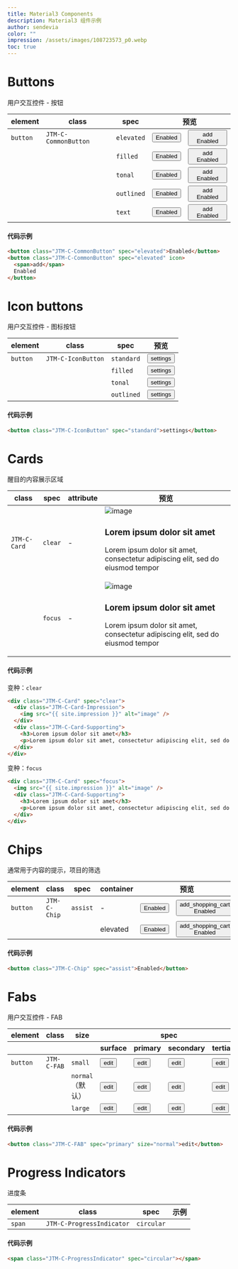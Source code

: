 ```yaml
---
title: Material3 Components
description: Material3 组件示例
author: sendevia
color: ""
impression: /assets/images/108723573_p0.webp
toc: true
---
```


# Buttons

用户交互控件 - 按钮

<table>
  <thead>
    <tr>
      <th>element</th>
      <th>class</th>
      <th>spec</th>
      <th colspan="2">预览</th>
    </tr>
  </thead>
  <tbody>
    <tr>
      <td><code>button</code></td>
      <td><code>JTM-C-CommonButton</code></td>
      <td><code>elevated</code></td>
      <td>
        <button class="JTM-C-CommonButton" spec="elevated">Enabled</button>
      </td>
      <td>
        <button class="JTM-C-CommonButton" spec="elevated" icon>
          <span>add</span>
          Enabled
        </button>
      </td>
    </tr>
    <tr>
      <td></td>
      <td></td>
      <td><code>filled</code></td>
      <td>
        <button class="JTM-C-CommonButton" spec="filled">Enabled</button>
      </td>
      <td>
        <button class="JTM-C-CommonButton" spec="filled" icon>
          <span>add</span>
          Enabled
        </button>
      </td>
    </tr>
    <tr>
      <td></td>
      <td></td>
      <td><code>tonal</code></td>
      <td>
        <button class="JTM-C-CommonButton" spec="tonal">Enabled</button>
      </td>
      <td>
        <button class="JTM-C-CommonButton" spec="tonal" icon>
          <span>add</span>
          Enabled
        </button>
      </td>
    </tr>
    <tr>
      <td></td>
      <td></td>
      <td><code>outlined</code></td>
      <td>
        <button class="JTM-C-CommonButton" spec="outlined">Enabled</button>
      </td>
      <td>
        <button class="JTM-C-CommonButton" spec="outlined" icon>
          <span>add</span>
          Enabled
        </button>
      </td>
    </tr>
    <tr>
      <td></td>
      <td></td>
      <td><code>text</code></td>
      <td>
        <button class="JTM-C-CommonButton" spec="text">Enabled</button>
      </td>
      <td>
        <button class="JTM-C-CommonButton" spec="text" icon>
          <span>add</span>
          Enabled
        </button>
      </td>
    </tr>
  </tbody>
</table>

#### 代码示例

```html
<button class="JTM-C-CommonButton" spec="elevated">Enabled</button>
<button class="JTM-C-CommonButton" spec="elevated" icon>
  <span>add</span>
  Enabled
</button>
```

# Icon buttons

用户交互控件 - 图标按钮

<table>
  <thead>
    <tr>
      <th>element</th>
      <th>class</th>
      <th>spec</th>
      <th>预览</th>
    </tr>
  </thead>
  <tbody>
    <tr>
      <td><code>button</code></td>
      <td><code>JTM-C-IconButton</code></td>
      <td><code>standard</code></td>
      <td>
        <button class="JTM-C-IconButton" spec="standard">settings</button>
      </td>
    </tr>
    <tr>
      <td></td>
      <td></td>
      <td><code>filled</code></td>
      <td>
        <button class="JTM-C-IconButton" spec="filled">settings</button>
      </td>
    </tr>
    <tr>
      <td></td>
      <td></td>
      <td><code>tonal</code></td>
      <td>
        <button class="JTM-C-IconButton" spec="tonal">settings</button>
      </td>
    </tr>
    <tr>
      <td></td>
      <td></td>
      <td><code>outlined</code></td>
      <td>
        <button class="JTM-C-IconButton" spec="outlined">settings</button>
      </td>
    </tr>
  </tbody>
</table>

#### 代码示例

```html
<button class="JTM-C-IconButton" spec="standard">settings</button>
```

# Cards

醒目的内容展示区域

<table>
  <thead>
    <tr>
      <th>class</th>
      <th>spec</th>
      <th>attribute</th>
      <th>预览</th>
    </tr>
  </thead>
  <tbody>
    <tr>
      <td><code>JTM-C-Card</code></td>
      <td><code>clear</code></td>
      <td>-</td>
      <td>
        <div class="JTM-C-Card" spec="clear">
          <div class="JTM-C-Card-Impression">
            <img src="{{ site.impression }}" alt="image" />
          </div>
          <div class="JTM-C-Card-Supporting">
            <h3>Lorem ipsum dolor sit amet</h3>
            <p>Lorem ipsum dolor sit amet, consectetur adipiscing elit, sed do eiusmod tempor</p>
          </div>
        </div>
      </td>
    </tr>
    <tr>
      <td></td>
      <td><code>focus</code></td>
      <td>-</td>
      <td>
        <div class="JTM-C-Card" spec="focus">
          <img src="{{ site.impression }}" alt="image" />
          <div class="JTM-C-Card-Supporting">
            <h3>Lorem ipsum dolor sit amet</h3>
            <p>Lorem ipsum dolor sit amet, consectetur adipiscing elit, sed do eiusmod tempor</p>
          </div>
        </div>
      </td>
    </tr>
  </tbody>
</table>

#### 代码示例

变种：<code>clear</code>

```html
<div class="JTM-C-Card" spec="clear">
  <div class="JTM-C-Card-Impression">
    <img src="{{ site.impression }}" alt="image" />
  </div>
  <div class="JTM-C-Card-Supporting">
    <h3>Lorem ipsum dolor sit amet</h3>
    <p>Lorem ipsum dolor sit amet, consectetur adipiscing elit, sed do eiusmod tempor</p>
  </div>
</div>
```

变种：<code>focus</code>

```html
<div class="JTM-C-Card" spec="focus">
  <img src="{{ site.impression }}" alt="image" />
  <div class="JTM-C-Card-Supporting">
    <h3>Lorem ipsum dolor sit amet</h3>
    <p>Lorem ipsum dolor sit amet, consectetur adipiscing elit, sed do eiusmod tempor</p>
  </div>
</div>
```

# Chips

通常用于内容的提示，项目的筛选

<table>
  <thead>
    <tr>
      <th>element</th>
      <th>class</th>
      <th>spec</th>
      <th>container</th>
      <th colspan="2">预览</th>
    </tr>
  </thead>
  <tbody>
    <tr>
      <td><code>button</code></td>
      <td><code>JTM-C-Chip</code></td>
      <td><code>assist</code></td>
      <td>-</td>
      <td>
        <button class="JTM-C-Chip" spec="assist">Enabled</button>
      </td>
      <td>
        <button class="JTM-C-Chip" spec="assist" icon>
          <span>add_shopping_cart</span>
          Enabled
        </button>
      </td>
    </tr>
    <tr>
      <td></td>
      <td></td>
      <td></td>
      <td>elevated</td>
      <td>
        <button class="JTM-C-Chip" spec="assist" container="elevated">Enabled</button>
      </td>
      <td>
        <button class="JTM-C-Chip" spec="assist" container="elevated" icon>
          <span>add_shopping_cart</span>
          Enabled
        </button>
      </td>
    </tr>
  </tbody>
</table>

#### 代码示例

```html
<button class="JTM-C-Chip" spec="assist">Enabled</button>
```

# Fabs

用户交互控件 - FAB

<table>
  <thead>
    <tr>
      <th>element</th>
      <th>class</th>
      <th>size</th>
      <th colspan="4">spec</th>
    </tr>
    <tr>
      <th></th>
      <th></th>
      <th></th>
      <th>surface</th>
      <th>primary</th>
      <th>secondary</th>
      <th>tertiary</th>
    </tr>
  </thead>
  <tbody>
    <tr>
      <td><code>button</code></td>
      <td><code>JTM-C-FAB</code></td>
      <td><code>small</code></td>
      <td>
        <button class="JTM-C-FAB" spec="surface" size="small">edit</button>
      </td>
      <td>
        <button class="JTM-C-FAB" spec="primary" size="small">edit</button>
      </td>
      <td>
        <button class="JTM-C-FAB" spec="secondary" size="small">edit</button>
      </td>
      <td>
        <button class="JTM-C-FAB" spec="tertiary" size="small">edit</button>
      </td>
    </tr>
    <tr>
      <td></td>
      <td></td>
      <td><code>normal</code>（默认）</td>
      <td>
        <button class="JTM-C-FAB" spec="surface" size="normal">edit</button>
      </td>
      <td>
        <button class="JTM-C-FAB" spec="primary" size="normal">edit</button>
      </td>
      <td>
        <button class="JTM-C-FAB" spec="secondary" size="normal">edit</button>
      </td>
      <td>
        <button class="JTM-C-FAB" spec="tertiary" size="normal">edit</button>
      </td>
    </tr>
    <tr>
      <td></td>
      <td></td>
      <td><code>large</code></td>
      <td>
        <button class="JTM-C-FAB" spec="surface" size="large">edit</button>
      </td>
      <td>
        <button class="JTM-C-FAB" spec="primary" size="large">edit</button>
      </td>
      <td>
        <button class="JTM-C-FAB" spec="secondary" size="large">edit</button>
      </td>
      <td>
        <button class="JTM-C-FAB" spec="tertiary" size="large">edit</button>
      </td>
    </tr>
  </tbody>
</table>

#### 代码示例

```html
<button class="JTM-C-FAB" spec="primary" size="normal">edit</button>
```

# Progress Indicators

进度条

<table>
  <thead>
    <tr>
      <th>element</th>
      <th>class</th>
      <th>spec</th>
      <th>示例</th>
    </tr>
  </thead>
  <tbody>
    <tr>
      <td><code>span</code></td>
      <td><code>JTM-C-ProgressIndicator</code></td>
      <td><code>circular</code></td>
      <td>
        <span class="JTM-C-ProgressIndicator" spec="circular"></span>
      </td>
    </tr>
  </tbody>
</table>

#### 代码示例

```html
<span class="JTM-C-ProgressIndicator" spec="circular"></span>
```
